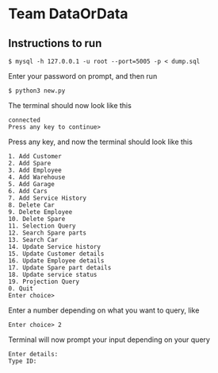 # Team DataOrData

## Instructions to run

```console
$ mysql -h 127.0.0.1 -u root --port=5005 -p < dump.sql
```
Enter your password on prompt, and then run
```console
$ python3 new.py
```
The terminal should now look like this
```console
connected
Press any key to continue>
```
Press any key, and now the terminal should look like this
```console
1. Add Customer
2. Add Spare
3. Add Employee
4. Add Warehouse
5. Add Garage
6. Add Cars
7. Add Service History
8. Delete Car
9. Delete Employee
10. Delete Spare
11. Selection Query
12. Search Spare parts
13. Search Car
14. Update Service history
15. Update Customer details
16. Update Employee details
17. Update Spare part details
18. Update service status
19. Projection Query
0. Quit
Enter choice>
```
Enter a number depending on what you want to query, like

```console
Enter choice> 2
```
Terminal will now prompt your input depending on your query

```console
Enter details:
Type ID:
```
